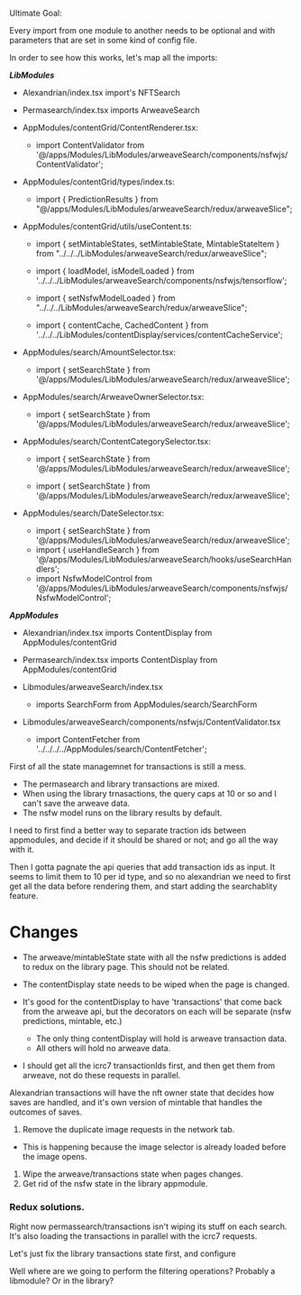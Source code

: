 Ultimate Goal: 

Every import from one module to another needs to be optional and with parameters that are set in some kind of config file.

In order to see how this works, let's map all the imports:

***LibModules***
- Alexandrian/index.tsx import's NFTSearch
- Permasearch/index.tsx imports ArweaveSearch



- AppModules/contentGrid/ContentRenderer.tsx:
  - import ContentValidator from '@/apps/Modules/LibModules/arweaveSearch/components/nsfwjs/ContentValidator';

- AppModules/contentGrid/types/index.ts:
  - import { PredictionResults } from "@/apps/Modules/LibModules/arweaveSearch/redux/arweaveSlice";

- AppModules/contentGrid/utils/useContent.ts:
  - import { setMintableStates, setMintableState, MintableStateItem } from "../../../LibModules/arweaveSearch/redux/arweaveSlice";
  - import { loadModel, isModelLoaded } from '../../../LibModules/arweaveSearch/components/nsfwjs/tensorflow';
  - import { setNsfwModelLoaded } from "../../../LibModules/arweaveSearch/redux/arweaveSlice";

  - import { contentCache, CachedContent } from '../../../LibModules/contentDisplay/services/contentCacheService';
  
- AppModules/search/AmountSelector.tsx:
  - import { setSearchState } from '@/apps/Modules/LibModules/arweaveSearch/redux/arweaveSlice';
- AppModules/search/ArweaveOwnerSelector.tsx:
  - import { setSearchState } from '@/apps/Modules/LibModules/arweaveSearch/redux/arweaveSlice';
- AppModules/search/ContentCategorySelector.tsx:
  - import { setSearchState } from '@/apps/Modules/LibModules/arweaveSearch/redux/arweaveSlice';

  - import { setSearchState } from '@/apps/Modules/LibModules/arweaveSearch/redux/arweaveSlice';
- AppModules/search/DateSelector.tsx:
  - import { setSearchState } from '@/apps/Modules/LibModules/arweaveSearch/redux/arweaveSlice';
  - import { useHandleSearch } from '@/apps/Modules/LibModules/arweaveSearch/hooks/useSearchHandlers';
  - import NsfwModelControl from '@/apps/Modules/LibModules/arweaveSearch/components/nsfwjs/NsfwModelControl';

***AppModules***
- Alexandrian/index.tsx imports ContentDisplay from AppModules/contentGrid
- Permasearch/index.tsx imports ContentDisplay from AppModules/contentGrid


- Libmodules/arweaveSearch/index.tsx 
  - imports SearchForm from AppModules/search/SearchForm
- Libmodules/arweaveSearch/components/nsfwjs/ContentValidator.tsx
  - import ContentFetcher from '../../../../AppModules/search/ContentFetcher';






First of all the state managemnet for transactions is still a mess. 

- The permasearch and library transactions are mixed. 
- When using the library trnasactions, the query caps at 10 or so and I can't save the arweave data. 
- The nsfw model runs on the library results by default.

I need to first find a better way to separate traction ids between appmodules, and decide if it should be shared or not; and go all the way with it.

Then I gotta pagnate the api queries that add transaction ids as input. It seems to limit them to 10 per id type, and so no alexandrian we need to first get all the data before rendering them, and start adding the searchablity feature.


# Changes

- The arweave/mintableState state with all the nsfw predictions is added to redux on the library page. This should not be related.
- The contentDisplay state needs to be wiped when the page is changed.

- It's good for the contentDisplay to have 'transactions' that come back from the arweave api, but the decorators on each will be separate (nsfw predictions, mintable, etc.)
  - The only thing contentDisplay will hold is arweave transaction data.
  - All others will hold no arweave data.

- I should get all the icrc7 transactionIds first, and then get them from arweave, not do these requests in parallel.


Alexandrian transactions will have the nft owner state that decides how saves are handled, and it's own version of mintable that handles the outcomes of saves.

1. Remove the duplicate image requests in the network tab.
  - This is happening because the image selector is already loaded before the image opens.
1. Wipe the arweave/transactions state when pages changes.
1. Get rid of the nsfw state in the library appmodule.



### Redux solutions.

Right now permassearch/transactions isn't wiping its stuff on each search. It's also loading the transactions in parallel with the icrc7 requests.

Let's just fix the library transactions state first, and configure 

Well where are we going to perform the filtering operations? Probably a libmodule? Or in the library?

